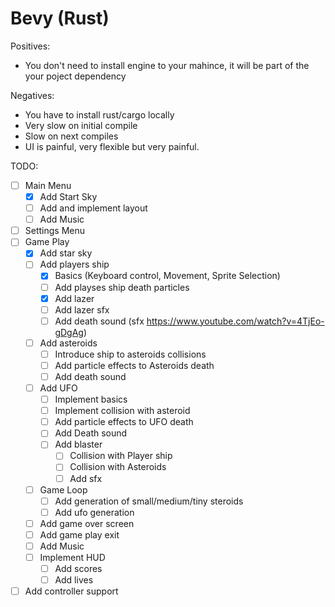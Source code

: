 # Bevy (Rust)


Positives:
* You don't need to install engine to your mahince, it will be part of the your poject dependency

Negatives:
* You have to install rust/cargo locally
* Very slow on initial compile
* Slow on next compiles 
* UI is painful, very flexible but very painful.

TODO: 
- [ ] Main Menu
  - [X] Add Start Sky
  - [ ] Add and implement layout
  - [ ] Add Music
- [ ] Settings Menu
- [ ] Game Play
  - [X] Add star sky
  - [ ] Add players ship
    - [X] Basics (Keyboard control, Movement, Sprite Selection)
    - [ ] Add playses ship death particles
    - [X] Add lazer
    - [ ] Add lazer sfx
    - [ ] Add death sound (sfx https://www.youtube.com/watch?v=4TjEo-gDgAg)
  - [ ] Add asteroids
    - [ ] Introduce ship to asteroids collisions
    - [ ] Add particle effects to Asteroids death
    - [ ] Add death sound
  - [ ] Add UFO
    - [ ] Implement basics
    - [ ] Implement collision with asteroid
    - [ ] Add particle effects to UFO death
    - [ ] Add Death sound
    - [ ] Add blaster
      - [ ] Collision with Player ship
      - [ ] Collision with Asteroids
      - [ ] Add sfx
  - [ ] Game Loop
    - [ ] Add generation of small/medium/tiny steroids
    - [ ] Add ufo generation
  - [ ] Add game over screen
  - [ ] Add game play exit  
  - [ ] Add Music
  - [ ] Implement HUD
    - [ ] Add scores
    - [ ] Add lives
- [ ] Add controller support